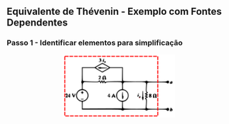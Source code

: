 ## Equivalente de Thévenin - Exemplo com Fontes Dependentes

### Passo 1 - Identificar elementos para simplificação

<center>

<img src="img/circuito-a-ser-simplificado-com-fonte-dependente-de-corrente.svg" class="transparent" width="50%">

</center>

